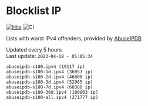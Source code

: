 # Blocklist IP

[![Hits](https://hits.seeyoufarm.com/api/count/incr/badge.svg?url=https%3A%2F%2Fgithub.com%2Fborestad%2Fblocklist-ip%2F&count_bg=%2379C83D&title_bg=%23555555&icon=&icon_color=%23E7E7E7&title=hits&edge_flat=false)](https://hits.seeyoufarm.com)  ![CI](https://img.shields.io/github/workflow/status/borestad/blocklist-ip/CI?style=flat-square)

Lists with worst IPv4 offenders, provided by [AbuseIPDB](https://www.abuseipdb.com/)

<!-- FOOTER-PLACEHOLDER -->
Updated every 5 hours<br>
Last update: `2023-04-18 - 05:05:34`
```
abuseipdb-s100.ipv4 (19117 ip)
abuseipdb-s100-1d.ipv4 (36953 ip)
abuseipdb-s100-2d.ipv4 (46800 ip)
abuseipdb-s100-3d.ipv4 (52985 ip)
abuseipdb-s100-7d.ipv4 (68388 ip)
abuseipdb-s100-30d.ipv4 (100863 ip)
abuseipdb-s100-all.ipv4 (271777 ip)
```
